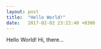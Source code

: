 ```yaml
---
layout: post
title:  "Hello World!"
date:   2017-02-02 23:22:40 +0300
---
```


Hello World! Hi, there...
